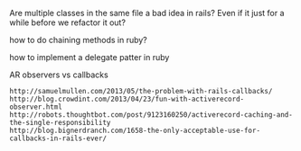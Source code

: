 Are multiple classes in the same file a bad idea in rails? Even if it just for a
while before we refactor it out?

how to do chaining methods in ruby?

how to implement a delegate patter in ruby


AR observers vs callbacks

    http://samuelmullen.com/2013/05/the-problem-with-rails-callbacks/
    http://blog.crowdint.com/2013/04/23/fun-with-activerecord-observer.html
    http://robots.thoughtbot.com/post/9123160250/activerecord-caching-and-the-single-responsibility
    http://blog.bignerdranch.com/1658-the-only-acceptable-use-for-callbacks-in-rails-ever/


